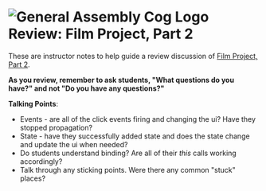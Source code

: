 # ![General Assembly Cog Logo](https://ga-dash.s3.amazonaws.com/production/assets/logo-9f88ae6c9c3871690e33280fcf557f33.png) Review: Film Project, Part 2

These are instructor notes to help guide a review discussion of [Film Project, Part 2](hhttps://git.generalassemb.ly/react-development/react-development-course-materials/blob/master/02-React%20State/12-film-project-part2.md).

**As you review, remember to ask students, "What questions do you have?" and not "Do you have any questions?"**


**Talking Points**:

- Events - are all of the click events firing and changing the ui? Have they stopped propagation?
- State - have they successfully added state and does the state change and update the ui when needed?
- Do students understand binding? Are all of their _this_ calls working accordingly?
- Talk through any sticking points. Were there any common "stuck" places?
